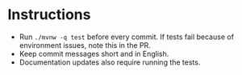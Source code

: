 # Instructions

- Run `./mvnw -q test` before every commit. If tests fail because of environment issues, note this in the PR.
- Keep commit messages short and in English.
- Documentation updates also require running the tests.

